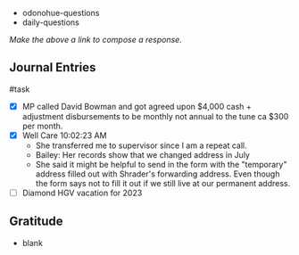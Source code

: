 - odonohue-questions
- daily-questions

*Make the above a link to compose a response.*
## Journal Entries
#task
- [x]  MP called David Bowman and got agreed upon $4,000 cash + adjustment disbursements to be monthly not annual to the tune ca $300 per month.
- [x] Well Care 10:02:23 AM
	- She transferred me to supervisor since I am a repeat call.
	- Bailey: Her records show that we changed address in July
	- She said it might be helpful to send in the form with the "temporary" address filled out with Shrader's forwarding address. Even though the form says not to fill it out if we still live at our permanent address.
- [ ] Diamond HGV vacation for 2023

## Gratitude
- blank


